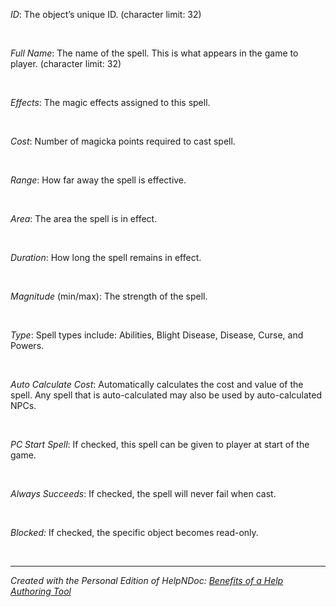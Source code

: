 # 

&nbsp;

*ID*: The object’s unique ID. (character limit: 32)

&nbsp;

*Full Name*: The name of the spell. This is what appears in the game to player. (character limit: 32)

&nbsp;

*Effects*: The magic effects assigned to this spell.

&nbsp;

*Cost*: Number of magicka points required to cast spell.

&nbsp;

*Range*: How far away the spell is effective.

&nbsp;

*Area*: The area the spell is in effect.

&nbsp;

*Duration*: How long the spell remains in effect.

&nbsp;

*Magnitude* (min/max): The strength of the spell.

&nbsp;

*Type*: Spell types include: Abilities, Blight Disease, Disease, Curse, and Powers.

&nbsp;

*Auto Calculate Cost*: Automatically calculates the cost and value of the spell. Any spell that is auto-calculated may also be used by auto-calculated NPCs.

&nbsp;

*PC Start Spell*: If checked, this spell can be given to player at start of the game.

&nbsp;

*Always Succeeds*: If checked, the spell will never fail when cast.

&nbsp;

*Blocked:* If checked, the specific object becomes read-only.

&nbsp;


***
_Created with the Personal Edition of HelpNDoc: [Benefits of a Help Authoring Tool](<https://www.helpauthoringsoftware.com>)_
